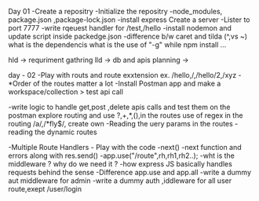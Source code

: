 Day 01
-Create a repositry 
-Initialize the repositry 
-node_modules, package.json ,package-lock.json
-install express Create a server
-Lister to port 7777
-write rqeuest handler for /test,/hello 
-install nodemon and update script inside packedge.json
-difference b/w caret and tilda (^,vs ~)
what is the dependencis 
what is the use of "-g" while npm install ...



hld  -> requriment gathring
lld  -> db and apis 
planning ->

day - 02 
-Play with routs and route exxtension ex. /hello,/,/hello/2,/xyz
-*Order of the routes matter a lot 
-Install Postman app and make a workspace/collection  > test  api call

-write logic to handle get,post ,delete apis calls and test them on the postman
explore routing and use ?,+,*,(),in the routes
use of regex in the routing /a/,/*fly$/, create own 
-Reading the uery params in the routes
-reading the dynamic routes 

-Multiple Route Handlers - Play with the code 
-next()
-next function and errors along with res.send()
-app.use("/route",rh,rh1,rh2..);
-wht is the middleware ? why do we need  it ? 
-how express JS basically handles requests behind the sense
-Difference app.use and app.all 
-write a dummy aut middleware for admin
-write a dummy auth ,iddleware for all user route,exept /user/login

